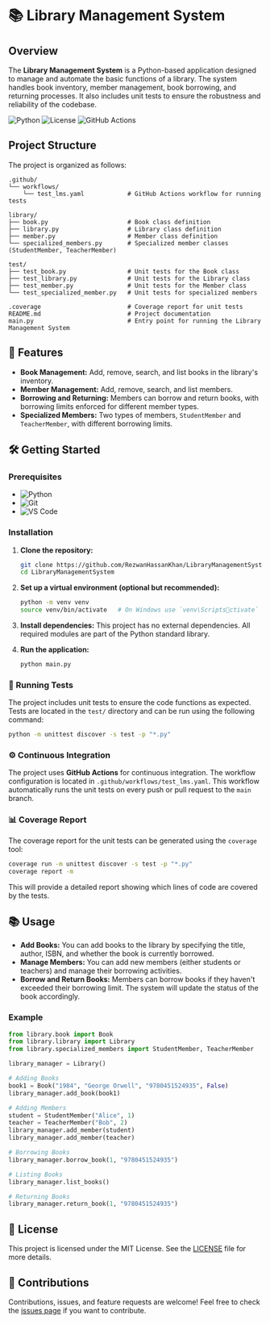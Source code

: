 
# 📚 Library Management System

## Overview

The **Library Management System** is a Python-based application designed to manage and automate the basic functions of a library. The system handles book inventory, member management, book borrowing, and returning processes. It also includes unit tests to ensure the robustness and reliability of the codebase.

![Python](https://img.shields.io/badge/Python-3.9.18-blue)
![License](https://img.shields.io/badge/License-MIT-yellow.svg)
![GitHub Actions](https://github.com/RezwanHassanKhan/LibraryManagementSystem/workflows/Python%20Tests/badge.svg)

## Project Structure

The project is organized as follows:

```plaintext
.github/
└── workflows/
    └── test_lms.yaml            # GitHub Actions workflow for running tests

library/
├── book.py                      # Book class definition
├── library.py                   # Library class definition
├── member.py                    # Member class definition
└── specialized_members.py       # Specialized member classes (StudentMember, TeacherMember)

test/
├── test_book.py                 # Unit tests for the Book class
├── test_library.py              # Unit tests for the Library class
├── test_member.py               # Unit tests for the Member class
└── test_specialized_member.py   # Unit tests for specialized members

.coverage                        # Coverage report for unit tests
README.md                        # Project documentation
main.py                          # Entry point for running the Library Management System
```

## 🚀 Features

- **Book Management:** Add, remove, search, and list books in the library's inventory.
- **Member Management:** Add, remove, search, and list members.
- **Borrowing and Returning:** Members can borrow and return books, with borrowing limits enforced for different member types.
- **Specialized Members:** Two types of members, `StudentMember` and `TeacherMember`, with different borrowing limits.

## 🛠️ Getting Started

### Prerequisites

- ![Python](https://img.shields.io/badge/Python-3.9.18-blue)
- ![Git](https://img.shields.io/badge/Git-2.30.0-brightgreen)
- ![VS Code](https://img.shields.io/badge/VS%20Code-1.56.2-blue)

### Installation

1. **Clone the repository:**
   ```bash
   git clone https://github.com/RezwanHassanKhan/LibraryManagementSystem.git
   cd LibraryManagementSystem
   ```

2. **Set up a virtual environment (optional but recommended):**
   ```bash
   python -m venv venv
   source venv/bin/activate   # On Windows use `venv\Scriptsctivate`
   ```

3. **Install dependencies:**
   This project has no external dependencies. All required modules are part of the Python standard library.

4. **Run the application:**
   ```bash
   python main.py
   ```

### 🧪 Running Tests

The project includes unit tests to ensure the code functions as expected. Tests are located in the `test/` directory and can be run using the following command:

```bash
python -m unittest discover -s test -p "*.py"
```

### ⚙️ Continuous Integration

The project uses **GitHub Actions** for continuous integration. The workflow configuration is located in `.github/workflows/test_lms.yaml`. This workflow automatically runs the unit tests on every push or pull request to the `main` branch.

### 📊 Coverage Report

The coverage report for the unit tests can be generated using the `coverage` tool:

```bash
coverage run -m unittest discover -s test -p "*.py"
coverage report -m
```

This will provide a detailed report showing which lines of code are covered by the tests.

## 📚 Usage

- **Add Books:** You can add books to the library by specifying the title, author, ISBN, and whether the book is currently borrowed.
- **Manage Members:** You can add new members (either students or teachers) and manage their borrowing activities.
- **Borrow and Return Books:** Members can borrow books if they haven't exceeded their borrowing limit. The system will update the status of the book accordingly.

### Example

```python
from library.book import Book
from library.library import Library
from library.specialized_members import StudentMember, TeacherMember

library_manager = Library()

# Adding Books
book1 = Book("1984", "George Orwell", "9780451524935", False)
library_manager.add_book(book1)

# Adding Members
student = StudentMember("Alice", 1)
teacher = TeacherMember("Bob", 2)
library_manager.add_member(student)
library_manager.add_member(teacher)

# Borrowing Books
library_manager.borrow_book(1, "9780451524935")

# Listing Books
library_manager.list_books()

# Returning Books
library_manager.return_book(1, "9780451524935")
```

## 📝 License

This project is licensed under the MIT License. See the [LICENSE](LICENSE) file for more details.

## 🤝 Contributions

Contributions, issues, and feature requests are welcome! Feel free to check the [issues page](https://github.com/RezwanHassanKhan/LibraryManagementSystem/issues) if you want to contribute.
